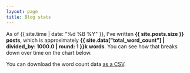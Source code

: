 ```yaml
---
layout: page
title: Blog stats
---
```


As of {{ site.time | date: "%d %B %Y" }}, I've written <strong>{{ site.posts.size }} posts</strong>, which is approximately <strong>{{ site.data["total_word_count"] | divided_by: 1000.0 | round: 1 }}k&nbsp;words</strong>.
You can see how that breaks down over time on the chart below.

You can download the word count data <a href="/word-count.csv">as a CSV</a>.

<script src="/theme/Chart.min.js" type="text/javascript"></script>

<figure class="wide_img">
  <canvas id="wordCount" width="400" height="200"></canvas>
</figure>

<script>
function intComma(value) {
  value = value.toString();
  newValue = value.replace(/^(-?\d+)(\d{3})/, "$1,$2");
  if (newValue === value) {
    return value;
  } else {
    return intComma(newValue);
  }
}

var ctx = document.getElementById('wordCount').getContext('2d');
var myChart = new Chart(ctx, {
  type: 'bar',
  data: {
    labels: [
      {% for row in site.data["per_month_word_count"] %}
        '{{ row[0] }}',
      {% endfor %}
    ],

    datasets: [
      {
        barPercentage: 0.9,
        categoryPercentage: 0.9,
        label: 'Approximate word count',

        data: [
          {% for row in site.data["per_month_word_count"] %}
            {{ row[1] }},
          {% endfor %}
        ],

        backgroundColor: 'rgba(208, 28, 17, 0.7)',
        borderColor: 'rgba(208, 28, 17, 1)',
        borderWidth: 1,
      }
    ]
  },
  options: {
    legend: {
      display: false
    },
    scales: {
      yAxes: [{
        scaleLabel: {
          display: true,
          labelString: "words per month",
          fontSize: 14,
          fontColor: '#202020',
          fontFamily: "Georgia, Palatino, 'Palatino Linotype', Times, 'Times New Roman', serif",
        },
        ticks: {
          fontSize: 14,
          fontColor: '#202020',
          fontFamily: "Georgia, Palatino, 'Palatino Linotype', Times, 'Times New Roman', serif",
          beginAtZero: true,
          padding: 8,

          callback: function(value, index, values) {
            return intComma(value);
          }
        }
      }],
      xAxes: [{
        ticks: {
          display: true,
          fontSize: 16,
          padding: 4,
          fontColor: '#202020',
          fontFamily: "Georgia, Palatino, 'Palatino Linotype', Times, 'Times New Roman', serif",

          /* If you don't set maxTicksLimit, then Chart.js will try to guess
           * where to put ticks, and the January ticks may not appear.
           */
          maxTicksLimit: {{ site.data["per_month_word_count"].size }},          callback: function(value, index, values) {
            month = value.split(" ")[0];
            year = value.split(" ")[1];

            return month == "January" ? year : null;
          }
        },
        gridLines: { display: false }
      }]
    }
  }
});
</script>
